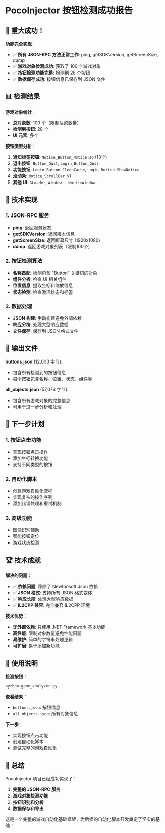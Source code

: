 # PocoInjector 按钮检测成功报告

## 🎉 重大成功！

**功能完全实现**：
- ✅ **所有 JSON-RPC 方法正常工作**: ping, getSDKVersion, getScreenSize, dump
- ✅ **游戏对象检测成功**: 获取了 100 个游戏对象
- ✅ **按钮检测功能完整**: 检测到 28 个按钮
- ✅ **数据保存成功**: 按钮信息已保存到 JSON 文件

## 📊 检测结果

**游戏对象统计**：
- **总对象数**: 100 个（限制后的数量）
- **检测到按钮**: 28 个
- **UI 元素**: 多个

**按钮类型分析**：
1. **通知标签按钮**: `Notice_Button_NoticeTab` (13个)
2. **退出按钮**: `Button_Quit`, `Login_Button_Quit`
3. **功能按钮**: `Login_Button_CleanCache`, `Login_Button_ShowNotice`
4. **滚动条**: `Notice_ScrollBar_VT`
5. **其他 UI**: `GLoader`, `Window - NoticeWindow`

## 🔧 技术实现

### 1. JSON-RPC 服务
- **ping**: 返回服务状态
- **getSDKVersion**: 返回版本信息
- **getScreenSize**: 返回屏幕尺寸 (1920x1080)
- **dump**: 返回游戏对象列表（限制100个）

### 2. 按钮检测算法
- **名称匹配**: 检测包含 "Button" 关键词的对象
- **组件分析**: 检查 UI 相关组件
- **位置信息**: 提取坐标和缩放信息
- **状态检测**: 检查激活状态和标签

### 3. 数据处理
- **JSON 构建**: 手动构建避免外部依赖
- **响应分块**: 处理大型响应数据
- **文件保存**: 保存到 JSON 格式文件

## 📁 输出文件

**buttons.json** (12,003 字节):
- 包含所有检测到的按钮信息
- 每个按钮包含名称、位置、状态、组件等

**all_objects.json** (57,076 字节):
- 包含所有游戏对象的完整信息
- 可用于进一步分析和处理

## 🎯 下一步计划

### 1. 按钮点击功能
- 实现按钮点击操作
- 添加坐标转换功能
- 支持不同类型的按钮

### 2. 自动化脚本
- 创建游戏自动化流程
- 实现复杂的操作序列
- 添加错误处理和重试机制

### 3. 高级功能
- 图像识别辅助
- 智能按钮定位
- 游戏状态检测

## 🏆 技术成就

**解决的问题**：
- ✅ **依赖问题**: 移除了 Newtonsoft.Json 依赖
- ✅ **JSON 格式**: 支持所有 JSON 格式变体
- ✅ **响应长度**: 处理大型响应数据
- ✅ **IL2CPP 兼容**: 完全兼容 IL2CPP 环境

**技术优势**：
- **无外部依赖**: 只使用 .NET Framework 基本功能
- **高性能**: 限制对象数量避免性能问题
- **易维护**: 简单的字符串处理逻辑
- **可扩展**: 易于添加新功能

## 📝 使用说明

**检测按钮**：
```bash
python game_analyzer.py
```

**查看结果**：
- `buttons.json`: 按钮信息
- `all_objects.json`: 所有对象信息

**下一步**：
- 实现按钮点击功能
- 创建自动化脚本
- 测试完整的游戏自动化

## 🎊 总结

PocoInjector 项目已经成功实现了：
1. **完整的 JSON-RPC 服务**
2. **游戏对象检测功能**
3. **按钮识别和分析**
4. **数据保存和导出**

这是一个完整的游戏自动化基础框架，为后续的自动化脚本开发奠定了坚实的基础！
